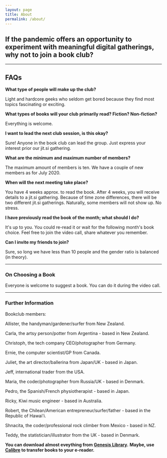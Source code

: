 ```yaml
---
layout: page
title: About
permalink: /about/
---
```


## If the pandemic offers an opportunity to experiment with meaningful digital gatherings, why not to join a book club?

---

## FAQs

**What type of people will make up the club?**

Light and hardcore geeks who seldom get bored because they find most topics fascinating or exciting.

**What types of books will your club primarily read? Fiction? Non-fiction?**

Everything is welcome.

**I want to lead the next club session, is this okay?**

Sure! Anyone in the book club can lead the group. Just express your interest prior our jit.si gathering.

**What are the minimum and maximum number of members?**

The maximum amount of members is ten. We have a couple of new members as for July 2020. 

**When will the next meeting take place?**

You have 4 weeks approx. to read the book. After 4 weeks, you will receive details to a jit.si gathering.
Because of time zone differences, there will be two different jit.si  gatherings.
Naturally, some members will not show up. No stress. 

**I have previously read the book of the month; what should I do?**

It's up to you. You could re-read it or wait for the following month's book choice. Feel free to join the video call, share whatever you remember.

**Can I invite my friends to join?**

Sure, so long we have less than 10 people and the gender ratio is balanced (in theory).


---

### On Choosing a Book

Everyone is welcome to suggest a book. You can do it during the video call.

---

### Further Information

Bookclub members:

Allister, the handyman/gardener/surfer from New Zealand.

Carla, the artsy person/potter from Argentina - based in New Zealand. 

Christoph, the tech company CEO/photographer from Germany.

Ernie, the computer scientist/GP from Canada.

Juliet, the art director/ballerina from Japan/UK - based in Japan.

Jeff, international trader from the USA. 

Maria, the coder/photographer from Russia/UK - based in Denmark.

Pedro, the Spanish/French physiotherapist - based in Japan. 

Ricky, Kiwi music engineer - based in Australia.

Robert, the Chilean/American entrepreneur/surfer/father - based in the Republic of Hawai'i. 

Shnacita, the coder/professional rock climber from Mexico - based in NZ.

Teddy, the statistician/illustrator from the UK - based in Denmark. 

**You can download almost eveything from [Genesis Library](http://gen.lib.rus.ec/).**
**Maybe, use [Calibre](https://calibre-ebook.com/) to transfer books to your e-reader.**

